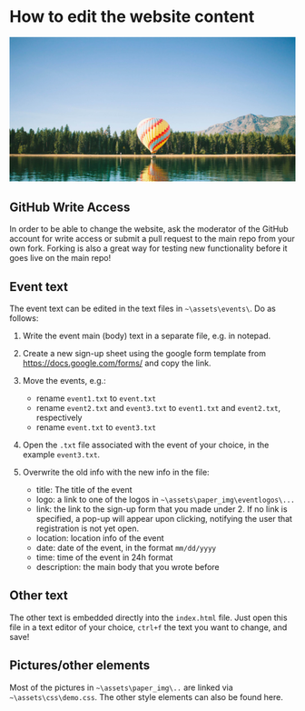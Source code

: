 How to edit the website content
===============================

![img](/assets/paper_img/balloon.jpg)
## GitHub Write Access
In order to be able to change the website, ask the moderator of the GitHub account for write access or submit a pull request to the main repo from your own fork. Forking is also a great way for testing new functionality before it goes live on the main repo!

## Event text
The event text can be edited in the text files in `~\assets\events\`. Do as follows:

1. Write the event main (body) text in a separate file, e.g. in notepad.

2. Create a new sign-up sheet using the google form template from https://docs.google.com/forms/ and copy the link.

3. Move the events, e.g.:
    - rename `event1.txt` to `event.txt`
    - rename `event2.txt` and `event3.txt` to `event1.txt` and `event2.txt`, respectively
    - rename `event.txt` to `event3.txt`

4. Open the `.txt` file associated with the event of your choice, in the example `event3.txt`.

5. Overwrite the old info with the new info in the file:
    - title: The title of the event
    - logo: a link to one of the logos in `~\assets\paper_img\eventlogos\...`
    - link: the link to the sign-up form that you made under 2. If no link is specified, a pop-up will appear upon clicking, notifying the user that registration is not yet open.
    - location: location info of the event
    - date: date of the event, in the format `mm/dd/yyyy`
    - time: time of the event in 24h format
    - description: the main body that you wrote before


## Other text
The other text is embedded directly into the `index.html` file. Just open this file in a text editor of your choice, `ctrl+f` the text you want to change, and save!

## Pictures/other elements
Most of the pictures in `~\assets\paper_img\..` are linked via `~\assets\css\demo.css`. The other style elements can also be found here.
